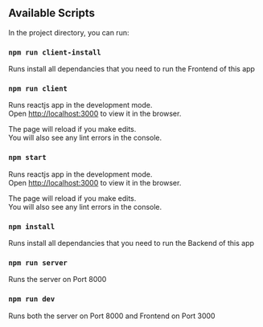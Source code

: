 ## Available Scripts

In the project directory, you can run:

### `npm run client-install`

Runs install all dependancies that you need to run the Frontend of this app

### `npm run client`

Runs reactjs app in the development mode.<br>
Open [http://localhost:3000](http://localhost:3000) to view it in the browser.

The page will reload if you make edits.<br>
You will also see any lint errors in the console.

### `npm start`

Runs reactjs app in the development mode.<br>
Open [http://localhost:3000](http://localhost:3000) to view it in the browser.

The page will reload if you make edits.<br>
You will also see any lint errors in the console.

### `npm install`

Runs install all dependancies that you need to run the Backend of this app

### `npm run server`

Runs the server on Port 8000

### `npm run dev`

Runs both the server on Port 8000 and Frontend on Port 3000
